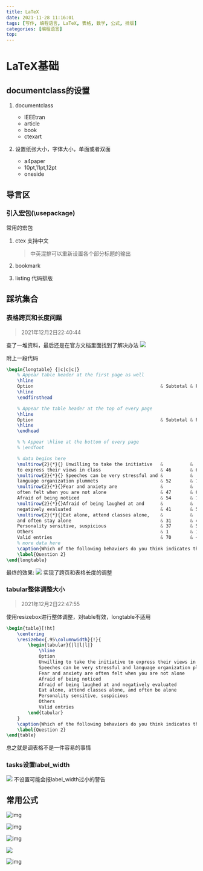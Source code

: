 ```yaml
---
title: LaTeX
date: 2021-11-28 11:16:01
tags: [写作, 编程语言, LaTeX, 表格, 数学, 公式, 排版]
categories: [编程语言]
top: 
---
```


# LaTeX基础
## documentclass的设置
1. documentclass
   - IEEEtran
   - article
   - book
   - ctexart

2. 设置纸张大小，字体大小，单面或者双面
    - a4paper
    - 10pt,11pt,12pt
    - oneside

## 导言区
### 引入宏包(\\usepackage)
常用的宏包
1. ctex 支持中文
   
   > 中英混排可以重新设置各个部分标题的输出
   
2. bookmark
3. listing 代码排版

## 踩坑集合
### 表格跨页和长度问题
> 2021年12月2日22:40:44

查了一堆资料，最后还是在官方文档里面找到了解决办法
![](https://laobai1230-1251583803.cos.ap-shanghai.myqcloud.com/img/202112271920783.jpg)

附上一段代码
```latex
\begin{longtable} {|c|c|c|}
    % Appear table header at the first page as well
    \hline
    Option                                               & Subtotal & Proportion \\
    \hline
    \endfirsthead

    % Appear the table header at the top of every page
    \hline
    Option                                               & Subtotal & Proportion \\
    \hline
    \endhead

    % % Appear \hline at the bottom of every page
    % \endfoot

    % data begins here
    \multirow{2}{*}{} Unwilling to take the initiative   &          &            \\
    to express their views in class                      & 46       & 65.71\%    \\ \hline
    \multirow{2}{*}{} Speeches can be very stressful and &          &            \\
    language organization plummets                       & 52       & 74.29\%    \\ \hline
    \multirow{2}{*}{}Fear and anxiety are                &          &            \\
    often felt when you are not alone                    & 47       & 67.14\%    \\ \hline
    Afraid of being noticed                              & 54       & 77.14\%    \\ \hline
    \multirow{2}{*}{}Afraid of being laughed at and      &          &            \\
    negatively evaluated                                 & 41       & 58.57\%    \\ \hline
    \multirow{2}{*}{}Eat alone, attend classes alone,    &          &            \\
    and often stay alone                                 & 31       & 44.29\%    \\ \hline
    Personality sensitive, suspicious                    & 37       & 52.86\%    \\ \hline
    Others                                               & 1        & 1.43\%     \\ \hline
    Valid entries                                        & 70       & ~          \\ \hline
    % more data here
    \caption{Which of the following behaviors do you think indicates that a person may have social phobia?}
    \label{Question 2}                                                           \\
\end{longtable}
```

最终的效果:
![](https://laobai1230-1251583803.cos.ap-shanghai.myqcloud.com/img/202112271920784.jpg)
实现了跨页和表格长度的调整

### tabular整体调整大小
   > 2021年12月2日22:47:55

使用resizebox进行整体调整，对table有效，longtable不适用
```latex
\begin{table}[!ht]
    \centering
    \resizebox{.95\columnwidth}{!}{
        \begin{tabular}{|l|l|l|}
            \hline
            Option                                                            & Subtotal & Proportion \\ \hline
            Unwilling to take the initiative to express their views in class  & 46       & 65.71\%    \\ \hline
            Speeches can be very stressful and language organization plummets & 52       & 74.29\%    \\ \hline
            Fear and anxiety are often felt when you are not alone            & 47       & 67.14\%    \\ \hline
            Afraid of being noticed                                           & 54       & 77.14\%    \\ \hline
            Afraid of being laughed at and negatively evaluated               & 41       & 58.57\%    \\ \hline
            Eat alone, attend classes alone, and often be alone               & 31       & 44.29\%    \\ \hline
            Personality sensitive, suspicious                                 & 37       & 52.86\%    \\ \hline
            Others                                                            & 1        & 1.43\%     \\ \hline
            Valid entries                                                     & 70       & ~          \\ \hline
        \end{tabular}
    }
    \caption{Which of the following behaviors do you think indicates that a person may have social phobia? [Multiple choice question}
    \label{Question 2}
\end{table}
```

总之就是调表格不是一件容易的事情

### tasks设置label_width
![](https://laobai1230-1251583803.cos.ap-shanghai.myqcloud.com/img/202112271920785.jpg)
不设置可能会报label_width过小的警告

## 常用公式

![img](https://laobai1230-1251583803.cos.ap-shanghai.myqcloud.com/img/202112271920786.png)

![img](https://laobai1230-1251583803.cos.ap-shanghai.myqcloud.com/img/202112271920787.png)

![img](https://laobai1230-1251583803.cos.ap-shanghai.myqcloud.com/img/202112271920788.png)

![](https://laobai1230-1251583803.cos.ap-shanghai.myqcloud.com/img/202112271920789.png)

![img](https://laobai1230-1251583803.cos.ap-shanghai.myqcloud.com/img/202112271920790.png)